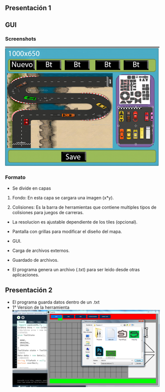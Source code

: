 
## Presentación 1

## GUI

### Screenshots

![sc1](https://github.com/felixcampos/Proyecto-Herramientas/blob/master/Proyecto%20v1/images%20final/maqueta.png)

### Formato

- Se divide en capas

 1. Fondo:
    En esta capa se cargara una imagen (x*y).

 2. Colisiones: 
    Es la barra de herramientas que contiene multiples tipos de colisiones para juegos de carreras.

- La resolucion es ajustable dependiente de los tiles (opcional).

- Pantalla con grillas para modificar el diseño del mapa.

- GUI.

- Carga de archivos externos.

- Guardado de archivos.

- El programa genera un archivo (.txt) para ser leido desde otras aplicaciones.

## Presentación 2
- El programa guarda datos dentro de un .txt
- 1° Version de la herramienta
![sc2](https://github.com/felixcampos/Proyecto-Herramientas/blob/master/Proyecto%20v1/pres2.png)